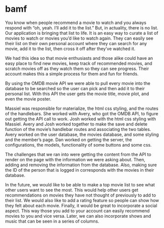 # bamf
You know when people recommend a movie to watch and you always respond with “oh, yeah. I’ll add it to the list.” But, in actuality, there is no list. Our application is bringing that list to life. It is an easy way to curate a list of movies to watch or movies you’d like to watch again. They can easily see their list on their own personal account where they can search for any movie, add it to the list, then cross it off after they’ve watched it.

We had this idea so that movie enthusiasts and those alike could have an easy place to find new movies, keep track of recommended movies, and scratch movies off as they watch them so they can see progress. Their account makes this a simple process for them and fun for friends.

By using the OMDB movie API we were able to pull every movie into the database to be searched so the user can pick and then add it to their personal list. With this API the user gets the movie title, movie plot, and even the movie poster. 

Massiel was responsible for materialize, the html css styling, and the routes of the handlebars. She worked with Avery, who got the OMDB API, to figure out getting the API call to work. Josh worked with the html css styling with Massiel. Avery and Josh worked together to make the save and delete function of the movie’s handlebar routes and associating the two tables. Avery worked on the user database, the movies database, and some styling and the member’s page. Dan worked on getting the server, the configurations, the models, functionality of some buttons and some css. 

The challenges that we ran into were getting the content from the API to render on the page with the information we were asking about. Then, adding and removing the information from the database. Also, making sure the ID of the person that is logged in corresponds with the movies in their database. 

In the future, we would like to be able to make a top movie list to see what other users want to see the most. This would help other users get recommendations on movies they have not thought of previously to add to their list. We would also like to add a rating feature so people can show how they felt about each movie. Finally, it would be great to incorporate a social aspect. This way those you add to your account can easily recommend movies to you and vice versa. Later, we can also incorporate shows and music that can be seen in a series of columns. 
